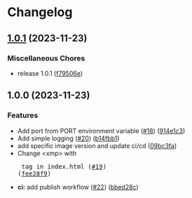 # Changelog

## [1.0.1](https://github.com/martinbacon/docker-hello-world/compare/v1.0.0...v1.0.1) (2023-11-23)


### Miscellaneous Chores

* release 1.0.1 ([f79506e](https://github.com/martinbacon/docker-hello-world/commit/f79506eacaf1d7820e33e29994bf3c8000654f81))

## 1.0.0 (2023-11-23)


### Features

* Add port from PORT environment variable ([#18](https://github.com/martinbacon/docker-hello-world/issues/18)) ([914e1c3](https://github.com/martinbacon/docker-hello-world/commit/914e1c3f270424842b711466df25937a35ca835e))
* Add simple logging ([#20](https://github.com/martinbacon/docker-hello-world/issues/20)) ([b14fbb1](https://github.com/martinbacon/docker-hello-world/commit/b14fbb192182ea532dd43e806ca6dd544f672973))
* add specific image version and update ci/cd ([09bc3fa](https://github.com/martinbacon/docker-hello-world/commit/09bc3fa516fe9e34fcfc988c89571997cdda0443))
* Change &lt;xmp&gt; with <pre> tag in index.html ([#19](https://github.com/martinbacon/docker-hello-world/issues/19)) ([fee28f9](https://github.com/martinbacon/docker-hello-world/commit/fee28f90e528190aae0a95e6ed7465c896721968))
* **ci:** add publish workflow ([#22](https://github.com/martinbacon/docker-hello-world/issues/22)) ([bbed28c](https://github.com/martinbacon/docker-hello-world/commit/bbed28cb775515c10d98d8e807aae4ac06e0fa8c))
